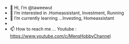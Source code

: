 - 👋 Hi, I’m @taweewut
- 👀 I’m interested in .Homeassistant, Investment, Running 
- 🌱 I’m currently learning ...Investing, Homeassistant
- 
- 📫 How to reach me ... Youtube : https://www.youtube.com/c/MensHobbyChannel

<!---
taweewut/taweewut is a ✨ special ✨ repository because its `README.md` (this file) appears on your GitHub profile.
You can click the Preview link to take a look at your changes.
--->
